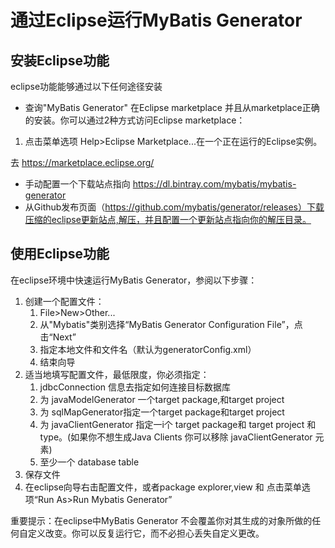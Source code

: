 # 通过Eclipse运行MyBatis Generator

## 安装Eclipse功能

eclipse功能能够通过以下任何途径安装

- 查询"MyBatis Generator" 在Eclipse marketplace 并且从marketplace正确的安装。你可以通过2种方式访问Eclipse marketplace：

1. 点击菜单选项 Help>Eclipse Marketplace...在一个正在运行的Eclipse实例。

去 https://marketplace.eclipse.org/

- 手动配置一个下载站点指向 https://dl.bintray.com/mybatis/mybatis-generator
- 从Github发布页面（https://github.com/mybatis/generator/releases）下载压缩的eclipse更新站点,解压，并且配置一个更新站点指向你的解压目录。

## 使用Eclipse功能

在eclipse环境中快速运行MyBatis Generator，参阅以下步骤：

1. 创建一个配置文件：
   1. File>New>Other...
   2. 从"Mybatis"类别选择“MyBatis Generator Configuration File”，点击“Next”
   3. 指定本地文件和文件名（默认为generatorConfig.xml）
   4. 结束向导
2. 适当地填写配置文件，最低限度，你必须指定：
   1. jdbcConnection 信息去指定如何连接目标数据库
   2. 为 javaModelGenerator 一个target package,和target project
   3. 为 sqlMapGenerator指定一个target package和target project
   4. 为 javaClientGenerator 指定一i个 target package和 target project 和 type。(如果你不想生成Java Clients 你可以移除 javaClientGenerator 元素)
   5. 至少一个 database table
3. 保存文件
4. 在eclipse向导右击配置文件，或者package explorer,view 和 点击菜单选项“Run As>Run Mybatis Generator”

重要提示：在eclipse中MyBatis Generator 不会覆盖你对其生成的对象所做的任何自定义改变。你可以反复运行它，而不必担心丢失自定义更改。